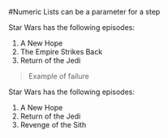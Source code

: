 #Numeric Lists can be a parameter for a step

Star Wars has the following episodes:
1. A New Hope
2. The Empire Strikes Back
3. Return of the Jedi

> Example of failure

Star Wars has the following episodes:
1. A New Hope
2. Return of the Jedi
3. Revenge of the Sith

<!--OUTPUT
> **In da spec:** executed: 2, passed: 1, failed: 1

#Numeric Lists can be a parameter for a step

**Star Wars has the following episodes:**
1. [✓] A New Hope
1. [✓] The Empire Strikes Back
1. [✓] Return of the Jedi

> Example of failure

**~~Star Wars has the following episodes:~~**
1. [✓] A New Hope
1. [✓] Return of the Jedi
1. **[–] ~~Revenge of the Sith~~**
1. **[+] The Empire Strikes Back**

-->
